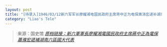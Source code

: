 ```yaml
---
layout: post
title: "[待录入]1946/03/12新六军军长廖耀湘电国民政府主席蒋中正为电保萧涤宏递补湖南六区国大代表"
category: "Liao's Tele"
---
```



> 来源：国史馆 [*原档链接：新六軍軍長廖耀湘電國民政府主席蔣中正為電保蕭滌宏遞補湖南六區國大代表*](https://ahonline.drnh.gov.tw/index.php?act=Display/image/5894373UDxVnjt#c8J)